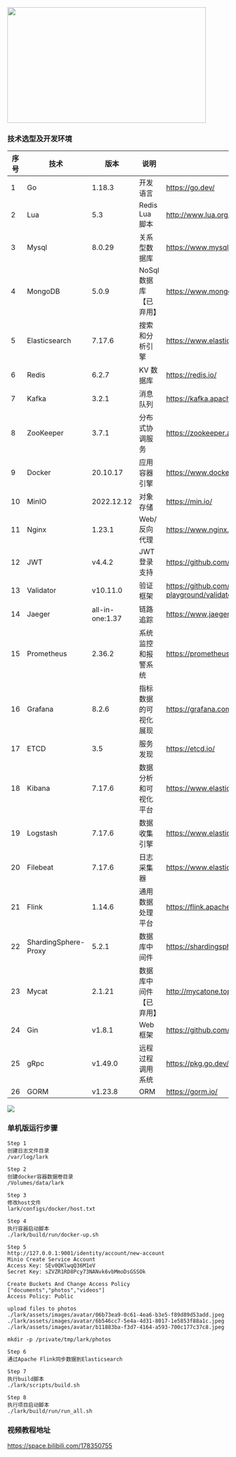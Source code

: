 
<img src="assets/images/lark_logo.png" height="263" width="452"/>

### 技术选型及开发环境
| 序号 | 技术                   | 版本              | 说明            | 官网                                         |
|----|----------------------|-----------------|---------------|--------------------------------------------|
| 1  | Go                   | 1.18.3          | 开发语言          | https://go.dev/                            |
| 2  | Lua                  | 5.3             | Redis Lua 脚本  | http://www.lua.org/                        |
| 3  | Mysql                | 8.0.29          | 关系型数据库        | https://www.mysql.com/                     |
| 4  | MongoDB              | 5.0.9           | NoSql数据库【已弃用】 | https://www.mongodb.com                    |
| 5  | Elasticsearch        | 7.17.6          | 搜索和分析引擎       | https://www.elastic.co/cn/elasticsearch/   |
| 6  | Redis                | 6.2.7           | KV 数据库        | https://redis.io/                          |
| 7  | Kafka                | 3.2.1           | 消息队列          | https://kafka.apache.org/                  |
| 8  | ZooKeeper            | 3.7.1           | 分布式协调服务       | https://zookeeper.apache.org/              |
| 9  | Docker               | 20.10.17        | 应用容器引擎        | https://www.docker.com                     |
| 10 | MinIO                | 2022.12.12      | 对象存储          | https://min.io/                            |
| 11 | Nginx                | 1.23.1          | Web/反向代理      | https://www.nginx.com/                     |
| 12 | JWT                  | v4.4.2          | JWT登录支持       | https://github.com/golang-jwt/jwt          |
| 13 | Validator            | v10.11.0        | 验证框架          | https://github.com/go-playground/validator |
| 14 | Jaeger               | all-in-one:1.37 | 链路追踪          | https://www.jaegertracing.io               |
| 15 | Prometheus           | 2.36.2          | 系统监控和报警系统     | https://prometheus.io/                     |
| 16 | Grafana              | 8.2.6           | 指标数据的可视化展现    | https://grafana.com/                       |
| 17 | ETCD                 | 3.5             | 服务发现          | https://etcd.io/                           |
| 18 | Kibana               | 7.17.6          | 数据分析和可视化平台    | https://www.elastic.co/cn/kibana/          |
| 19 | Logstash             | 7.17.6          | 数据收集引擎        | https://www.elastic.co/cn/logstash/        |
| 20 | Filebeat             | 7.17.6          | 日志采集器         | https://www.elastic.co/cn/beats/filebeat   |
| 21 | Flink                | 1.14.6          | 通用数据处理平台      | https://flink.apache.org/                  |
| 22 | ShardingSphere-Proxy | 5.2.1           | 数据库中间件        | https://shardingsphere.apache.org/         |
| 23 | Mycat                | 2.1.21          | 数据库中间件【已弃用】   | http://mycatone.top/                       |
| 24 | Gin                  | v1.8.1          | Web 框架        | https://github.com/gin-gonic/gin           |
| 25 | gRpc                 | v1.49.0         | 远程过程调用系统      | https://pkg.go.dev/google.golang.org/grpc  |
| 26 | GORM                 | v1.23.8         | ORM           | https://gorm.io/                           |


![](assets/images/lark-architecture-diagram.png)

### 单机版运行步骤
```
Step 1
创建日志文件目录
/var/log/lark

Step 2
创建docker容器数据卷目录
/Volumes/data/lark

Step 3
修改host文件
lark/configs/docker/host.txt

Step 4
执行容器启动脚本
./lark/build/run/docker-up.sh

Step 5
http://127.0.0.1:9001/identity/account/new-account
Minio Create Service Account
Access Key: SEv0QKlwqQ36M1eV
Secret Key: sZVZR1RD8Pcy73NANvk6vbMmoDsGSSOk

Create Buckets And Change Access Policy
["documents","photos","videos"]
Access Policy: Public

upload files to photos
./lark/assets/images/avatar/06b73ea9-0c61-4ea6-b3e5-f89d89d53add.jpeg
./lark/assets/images/avatar/6b546cc7-5e4a-4d31-8017-1e5853f88a1c.jpeg
./lark/assets/images/avatar/b11883ba-f3d7-4164-a593-700c177c37c8.jpeg

mkdir -p /private/tmp/lark/photos

Step 6
通过Apache Flink同步数据到Elasticsearch

Step 7
执行build脚本
./lark/scripts/build.sh

Step 8
执行项目启动脚本
./lark/build/run/run_all.sh

```

### 视频教程地址
https://space.bilibili.com/178350755